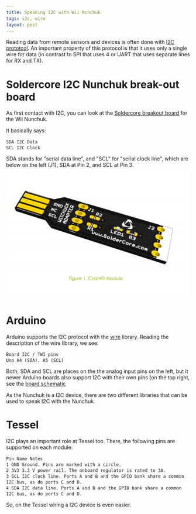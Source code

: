 ```yaml
---
title: Speaking I2C with Wii Nunchuk
tags: i2c, wire
layout: post
---
```

Reading data from remote sensors and devices is often done with [I2C prototcol](http://en.wikipedia.org/wiki/I%C2%B2C). An important property of this protocol is that it uses only a single wire for data (in contrast to SPI that uses 4 or UART that uses separate lines for RX and TX).

# Soldercore I2C Nunchuk break-out board

As first contact with I2C, you can look at the [Soldercore breakout board](http://soldercore.com/wordpres/wp-content/uploads/2012/04/coreWii.pdf) for the Wii Nunchuk.

It basically says:

    SDA I2C Data 
    SCL I2C Clock

SDA stands for "serial data line", and "SCL" for "serial clock line", which are below on the left (J1), SDA at Pin 2, and SCL at Pin 3.

<img src="/media/images/breakout_board.png"></img>

# Arduino

Arduino supports the I2C protocol with the [wire](http://arduino.cc/en/reference/wire) library. Reading the description of the wire library, we see:

    Board I2C / TWI pins
    Uno A4 (SDA), A5 (SCL)

 Both,  SDA and SCL are places on the the analog input pins on the left, but it newer Arduino boards also support I2C with their own pins (on the top right, see the [board schematic](http://www.adafruit.com/blog/wp-content/uploads/2013/04/mega2.png)

As the Nunchuk is a I2C device, there are two different libraries that can be used to speak I2C with the Nunchuk.



# Tessel

I2C plays an important role at Tessel too. There, the following pins are supported on each module:


    Pin Name Notes
    1 GND Ground. Pins are marked with a circle.
    2 3V3 3.3 V power rail. The onboard regulator is rated to 3A.
    3 SCL I2C clock line. Ports A and B and the GPIO bank share a common I2C bus, as do ports C and D.
    4 SDA I2C data line. Ports A and B and the GPIO bank share a common I2C bus, as do ports C and D.

So, on the Tessel wiring a I2C device is even easier.



